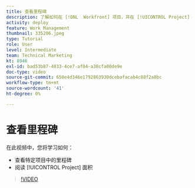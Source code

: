 ```yaml
---
title: 查看里程碑
description: 了解如何在 [!DNL  Workfront] 项目，并在 [!UICONTROL Project] 的上界。
activity: deploy
feature: Work Management
thumbnail: 335206.jpeg
type: Tutorial
role: User
level: Intermediate
team: Technical Marketing
kt: 8946
exl-id: bad53b87-4033-4ce7-af04-a38cfa00de9e
doc-type: video
source-git-commit: 650e4d346e1792863930dcebafacab4c88f2a8bc
workflow-type: tm+mt
source-wordcount: '41'
ht-degree: 0%

---
```


# 查看里程碑

在此视频中，您将学习如何：

* 查看特定项目中的里程碑
* 阅读 [!UICONTROL Project] 面积

>[!VIDEO](https://video.tv.adobe.com/v/335206/?quality=12&learn=on)
